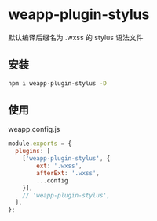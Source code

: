 # weapp-plugin-stylus

默认编译后缀名为 .wxss 的 stylus 语法文件

## 安装

```bash
npm i weapp-plugin-stylus -D
```

## 使用

weapp.config.js

```js
module.exports = {
  plugins: [
    ['weapp-plugin-stylus', {
        ext: '.wxss',
        afterExt: '.wxss',
        ...config
    }]，
    // 'weapp-plugin-stylus',
  ],
};
```